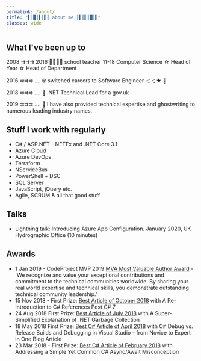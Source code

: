 ```yaml
---
permalink: /about/
title: "▌│█║▌║▌║ about me ║▌║▌║█│▌"
classes: wide
---
```


## What I've been up to

2008 ⇉⇉⇉ 2016 👨‍🏫🦸‍♂️ school teacher 11-18 Computer Science ☆ Head of Year ☆ Head of Department

2016 ⇉⇉⇉ .... 🤓 switched careers to Software Engineer ミミ★ 🥳

2018 ⇉⇉⇉ .... 👷 .NET Technical Lead for a gov.uk

2019 ⇉⇉⇉ .... 🧙 I have also provided technical expertise and ghostwriting to numerous leading industry names.

## Stuff I work with regularly

- C# / ASP.NET – NETFx and .NET Core 3.1
- Azure Cloud
- Azure DevOps
- Terraform
- NServiceBus
- PowerShell + DSC
- SQL Server
- JavaScript, jQuery etc.
- Agile, SCRUM & all that good stuff

## Talks

- Lightning talk: Introducing Azure App Configuration. January 2020, UK Hydrographic Office (10 minutes)

## Awards

- 1 Jan 2019 - CodeProject MVP 2019 [MVA Most Valuable Author Award](https://www.codeproject.com/Competitions/1071/CodeProject-MVP-2019.aspx) - 'We recognize and value your exceptional contributions and commitment to the technical communities worldwide. By sharing your real world expertise and technical skills, you demonstrate outstanding technical community leadership.'
- 15 Nov 2018 - First Prize: [Best Article of October 2018](https://www.codeproject.com/Competitions/1064/Best-Article-of-October-2018.aspx) with A Re-Introduction to C# References Post C# 7
- 24 Aug 2018 First Prize: [Best Article of July 2018](https://www.codeproject.com/Competitions/1058/Best-Article-of-July-2018.aspx) with A Super-Simplified Explanation of .NET Garbage Collection
- 18 May 2018 First Prize: [Best C# Article of April 2018](https://www.codeproject.com/Competitions/1041/Best-Csharp-Article-of-April-2018.aspx) with C# Debug vs. Release Builds and Debugging in Visual Studio – from Novice to Expert in One Blog Article
- 23 Mar 2018 - First Prize: [Best C# Article of February 2018](https://www.codeproject.com/Competitions/1029/Best-Csharp-Article-of-February-2018.aspx) with Addressing a Simple Yet Common C# Async/Await Misconception
